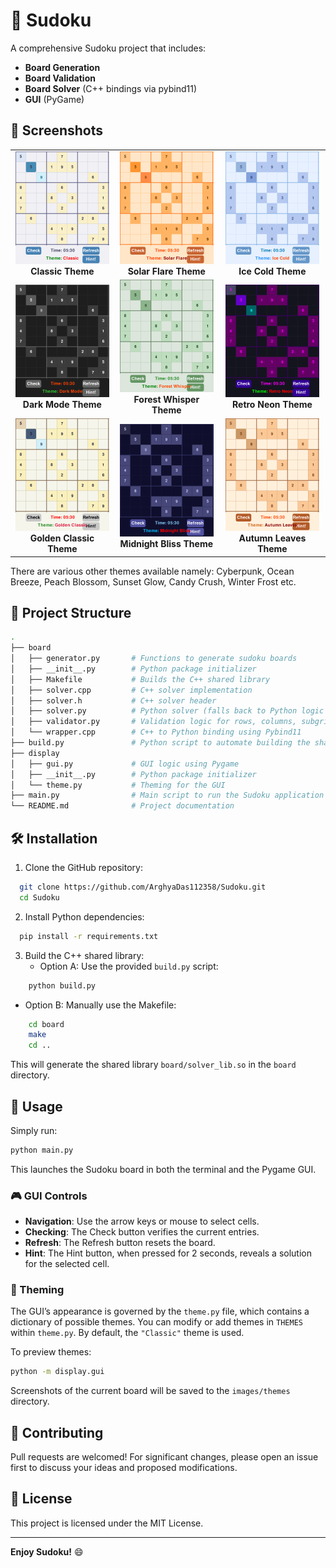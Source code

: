 # 🧩 Sudoku

A comprehensive Sudoku project that includes:
 - **Board Generation**
 - **Board Validation**
 - **Board Solver** (C++ bindings via pybind11)
 - **GUI** (PyGame)


## 📸 Screenshots

<div align="center">
  <table>
    <tr>
      <td align="center">
        <img src="https://github.com/ArghyaDas112358/Sudoku/blob/main/images/themes/Classic.png?raw=true" alt="Classic Theme" width="150"/>
        <br>
        <strong>Classic Theme</strong>
      </td>
      <td align="center">
        <img src="https://github.com/ArghyaDas112358/Sudoku/blob/main/images/themes/Solar_Flare.png?raw=true" alt="Solar Flare Theme" width="150"/>
        <br>
        <strong>Solar Flare Theme</strong>
      </td>
      <td align="center">
        <img src="https://github.com/ArghyaDas112358/Sudoku/blob/main/images/themes/Ice_Cold.png?raw=true" alt="Ice Cold Theme" width="150"/>
        <br>
        <strong>Ice Cold Theme</strong>
      </td>
    </tr>
    <tr>
      <td align="center">
        <img src="https://github.com/ArghyaDas112358/Sudoku/blob/main/images/themes/Dark_Mode.png?raw=true" alt="Dark Mode Theme" width="150"/>
        <br>
        <strong>Dark Mode Theme</strong>
      </td>
      <td align="center">
        <img src="https://github.com/ArghyaDas112358/Sudoku/blob/main/images/themes/Forest_Whisper.png?raw=true" alt="Forest Whisper Theme" width="150"/>
        <br>
        <strong>Forest Whisper Theme</strong>
      </td>
      <td align="center">
        <img src="https://github.com/ArghyaDas112358/Sudoku/blob/main/images/themes/Retro_Neon.png?raw=true" alt="Retro Neon Theme" width="150"/>
        <br>
        <strong>Retro Neon Theme</strong>
      </td>
    </tr>
    <tr>
      <td align="center">
        <img src="https://github.com/ArghyaDas112358/Sudoku/blob/main/images/themes/Golden_Classic.png?raw=true" alt="Golden Classic Theme" width="150"/>
        <br>
        <strong>Golden Classic Theme</strong>
      </td>
      <td align="center">
        <img src="https://github.com/ArghyaDas112358/Sudoku/blob/main/images/themes/Midnight_Bliss.png?raw=true" alt="Midnight Bliss Theme" width="150"/>
        <br>
        <strong>Midnight Bliss Theme</strong>
      </td>
      <td align="center">
        <img src="https://github.com/ArghyaDas112358/Sudoku/blob/main/images/themes/Autumn_Leaves.png?raw=true" alt="Autumn Leaves Theme" width="150"/>
        <br>
        <strong>Autumn Leaves Theme</strong>
      </td>
    </tr>
  </table>
</div>


There are various other themes available namely: Cyberpunk, Ocean Breeze, Peach Blossom, Sunset Glow, Candy Crush, Winter Frost etc.


## 📁 Project Structure

```bash
.
├── board
│   ├── generator.py       # Functions to generate sudoku boards
│   ├── __init__.py        # Python package initializer
│   ├── Makefile           # Builds the C++ shared library
│   ├── solver.cpp         # C++ solver implementation
│   ├── solver.h           # C++ solver header
│   ├── solver.py          # Python solver (falls back to Python logic if needed)
│   ├── validator.py       # Validation logic for rows, columns, subgrids
│   └── wrapper.cpp        # C++ to Python binding using Pybind11
├── build.py               # Python script to automate building the shared library
├── display
│   ├── gui.py             # GUI logic using Pygame
│   ├── __init__.py        # Python package initializer
│   └── theme.py           # Theming for the GUI
├── main.py                # Main script to run the Sudoku application
└── README.md              # Project documentation
```


## 🛠️ Installation

1. Clone the GitHub repository:
 ```bash     
   git clone https://github.com/ArghyaDas112358/Sudoku.git
   cd Sudoku
 ```

2. Install Python dependencies:
 ```bash
   pip install -r requirements.txt
 ```
3. Build the C++ shared library:
   - Option A: Use the provided `build.py` script:
 ```bash
     python build.py
 ```
   - Option B: Manually use the Makefile:
 ```bash
     cd board
     make
     cd ..
 ```

 This will generate the shared library `board/solver_lib.so` in the `board` directory.


## 🚀 Usage
Simply run:

```bash
python main.py
```
This launches the Sudoku board in both the terminal and the Pygame GUI.

### 🎮 GUI Controls
 - **Navigation**: Use the arrow keys or mouse to select cells.
 - **Checking**: The Check button verifies the current entries.
 - **Refresh**: The Refresh button resets the board.
 - **Hint**: The Hint button, when pressed for 2 seconds, reveals a solution for the selected cell.


### 🎨 Theming
The GUI’s appearance is governed by the `theme.py` file, which contains a dictionary of possible themes. You can modify or add themes in `THEMES` within `theme.py`. By default, the `"Classic"` theme is used.

To preview themes:

```bash
python -m display.gui
```
Screenshots of the current board will be saved to the `images/themes` directory.

## 🤝 Contributing

Pull requests are welcomed! 
For significant changes, please open an issue first to discuss your ideas and proposed modifications.

## 📜 License

This project is licensed under the MIT License.

---

**Enjoy Sudoku!** :smile:


